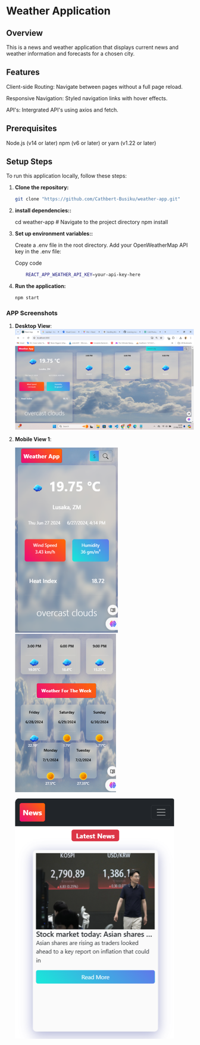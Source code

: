 # Weather Application

## Overview

This is a news and weather application that displays current news and weather information and forecasts for a chosen city.

## Features

Client-side Routing: Navigate between pages without a full page reload.

Responsive Navigation: Styled navigation links with hover effects.

API's: Intergrated API's using axios and fetch.

## Prerequisites

Node.js (v14 or later)
npm (v6 or later) or yarn (v1.22 or later)

## Setup Steps

To run this application locally, follow these steps:

1. **Clone the repository:**

   ```bash
   git clone "https://github.com/Cathbert-Busiku/weather-app.git"

   ```

2. **install dependencies::**

   cd weather-app # Navigate to the project directory
   npm install

3. **Set up environment variables::**

   Create a .env file in the root directory.
   Add your OpenWeatherMap API key in the .env file:

   Copy code

   ```bash
       REACT_APP_WEATHER_API_KEY=your-api-key-here
   ```

4. **Run the application:**

   ```bash
   npm start
   ```

### APP Screenshots

1. **Desktop View**:
   ![Desktop View](screenshots/desktopView.png)

2. **Mobile View 1**:

   ![Mobile View 1](screenshots/mobileView_1.png)
   ![Mobile View 2](screenshots/mobileView_2.png)

   ![Mobile View 3](screenshots/mobileView_3.png)
